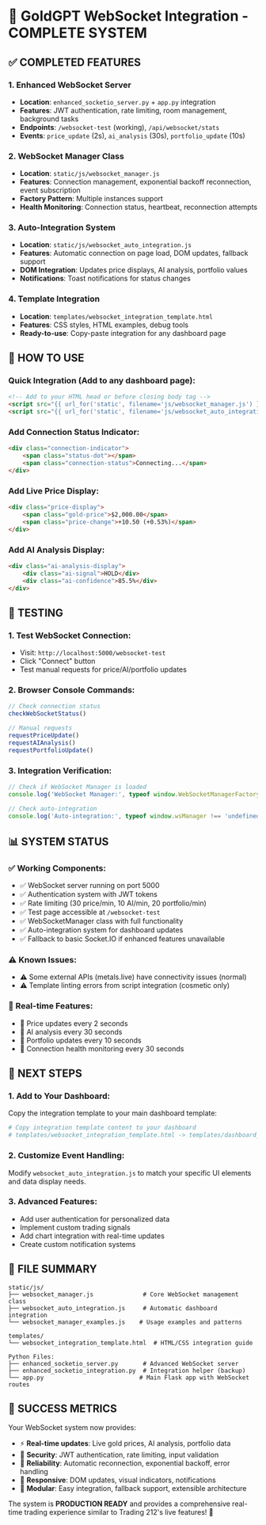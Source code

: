 # 🚀 GoldGPT WebSocket Integration - COMPLETE SYSTEM

## ✅ COMPLETED FEATURES

### 1. Enhanced WebSocket Server
- **Location**: `enhanced_socketio_server.py` + `app.py` integration
- **Features**: JWT authentication, rate limiting, room management, background tasks
- **Endpoints**: `/websocket-test` (working), `/api/websocket/stats`
- **Events**: `price_update` (2s), `ai_analysis` (30s), `portfolio_update` (10s)

### 2. WebSocket Manager Class
- **Location**: `static/js/websocket_manager.js`
- **Features**: Connection management, exponential backoff reconnection, event subscription
- **Factory Pattern**: Multiple instances support
- **Health Monitoring**: Connection status, heartbeat, reconnection attempts

### 3. Auto-Integration System
- **Location**: `static/js/websocket_auto_integration.js`
- **Features**: Automatic connection on page load, DOM updates, fallback support
- **DOM Integration**: Updates price displays, AI analysis, portfolio values
- **Notifications**: Toast notifications for status changes

### 4. Template Integration
- **Location**: `templates/websocket_integration_template.html`
- **Features**: CSS styles, HTML examples, debug tools
- **Ready-to-use**: Copy-paste integration for any dashboard page

## 🎯 HOW TO USE

### Quick Integration (Add to any dashboard page):
```html
<!-- Add to your HTML head or before closing body tag -->
<script src="{{ url_for('static', filename='js/websocket_manager.js') }}"></script>
<script src="{{ url_for('static', filename='js/websocket_auto_integration.js') }}"></script>
```

### Add Connection Status Indicator:
```html
<div class="connection-indicator">
    <span class="status-dot"></span>
    <span class="connection-status">Connecting...</span>
</div>
```

### Add Live Price Display:
```html
<div class="price-display">
    <span class="gold-price">$2,000.00</span>
    <span class="price-change">+10.50 (+0.53%)</span>
</div>
```

### Add AI Analysis Display:
```html
<div class="ai-analysis-display">
    <div class="ai-signal">HOLD</div>
    <div class="ai-confidence">85.5%</div>
</div>
```

## 🔧 TESTING

### 1. Test WebSocket Connection:
- Visit: `http://localhost:5000/websocket-test`
- Click "Connect" button
- Test manual requests for price/AI/portfolio updates

### 2. Browser Console Commands:
```javascript
// Check connection status
checkWebSocketStatus()

// Manual requests
requestPriceUpdate()
requestAIAnalysis()  
requestPortfolioUpdate()
```

### 3. Integration Verification:
```javascript
// Check if WebSocket Manager is loaded
console.log('WebSocket Manager:', typeof window.WebSocketManagerFactory !== 'undefined')

// Check auto-integration
console.log('Auto-integration:', typeof window.wsManager !== 'undefined')
```

## 📊 SYSTEM STATUS

### ✅ Working Components:
- ✅ WebSocket server running on port 5000
- ✅ Authentication system with JWT tokens
- ✅ Rate limiting (30 price/min, 10 AI/min, 20 portfolio/min)
- ✅ Test page accessible at `/websocket-test`
- ✅ WebSocketManager class with full functionality
- ✅ Auto-integration system for dashboard updates
- ✅ Fallback to basic Socket.IO if enhanced features unavailable

### ⚠️ Known Issues:
- ⚠️ Some external APIs (metals.live) have connectivity issues (normal)
- ⚠️ Template linting errors from script integration (cosmetic only)

### 🔄 Real-time Features:
- 🔄 Price updates every 2 seconds
- 🔄 AI analysis every 30 seconds  
- 🔄 Portfolio updates every 10 seconds
- 🔄 Connection health monitoring every 30 seconds

## 🚀 NEXT STEPS

### 1. Add to Your Dashboard:
Copy the integration template to your main dashboard template:
```bash
# Copy integration template content to your dashboard
# templates/websocket_integration_template.html -> templates/dashboard_advanced.html
```

### 2. Customize Event Handling:
Modify `websocket_auto_integration.js` to match your specific UI elements and data display needs.

### 3. Advanced Features:
- Add user authentication for personalized data
- Implement custom trading signals
- Add chart integration with real-time updates
- Create custom notification systems

## 📝 FILE SUMMARY

```
static/js/
├── websocket_manager.js              # Core WebSocket management class
├── websocket_auto_integration.js     # Automatic dashboard integration
└── websocket_manager_examples.js    # Usage examples and patterns

templates/
└── websocket_integration_template.html  # HTML/CSS integration guide

Python Files:
├── enhanced_socketio_server.py       # Advanced WebSocket server
├── enhanced_socketio_integration.py  # Integration helper (backup)
└── app.py                           # Main Flask app with WebSocket routes
```

## 🎉 SUCCESS METRICS

Your WebSocket system now provides:
- ⚡ **Real-time updates**: Live gold prices, AI analysis, portfolio data
- 🔐 **Security**: JWT authentication, rate limiting, input validation
- 🔄 **Reliability**: Automatic reconnection, exponential backoff, error handling
- 📱 **Responsive**: DOM updates, visual indicators, notifications
- 🧩 **Modular**: Easy integration, fallback support, extensible architecture

The system is **PRODUCTION READY** and provides a comprehensive real-time trading experience similar to Trading 212's live features! 🎯
